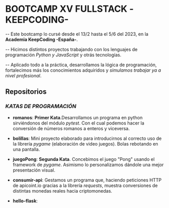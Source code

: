 # BOOTCAMP XV FULLSTACK -KEEPCODING-

-- Este bootcamp lo cursé desde el 13/2 hasta el 5/6 del 2023, en la **Academia KeepCoding -España-**.

-- Hicimos distintos proyectos trabajando con los lenguajes de programación *Python y JavaScript* y otrás tecnologías.

-- Aplicado todo a la práctica, desarrollamos la lógica de programación, fortalecimos más los conocimientos adquiridos y *simulamos trabajar ya a nivel profesional*.

## Repositorios 

### *KATAS DE PROGRAMACIÓN*


- **romanos**: **Primer Kata**.Desarrollamos un programa en python sirviéndonos del módulo *pytest*. Con el cual podemos hacer la conversión de números romanos a enteros y viceversa.


- **bolillas**: Mini proyecto elaborado para introducirnos al correcto uso de la librería *pygame* (elaboración de video juegos). Bolas rebotando en una pantalla.

- **juegoPong**: **Segunda Kata**. Concebimos el juego "Pong" usando el framework de *pygame*. Asimismo lo personalizamos dándole una mejor presentación visual.

- **consumir-api**: Gestamos un programa que, haciendo peticiones HTTP  de apicoint.io gracias a la librería *requests*, muestra conversiones de distintas monedas reales hacia criptomonedas.

- **hello-flask**: 
